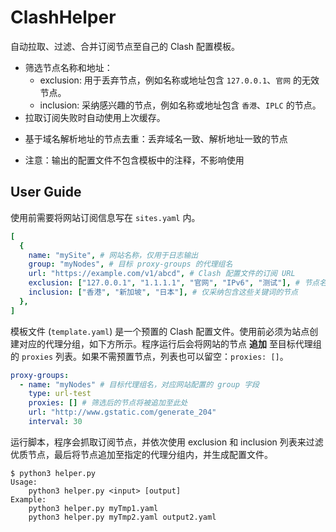 # ClashHelper

自动拉取、过滤、合并订阅节点至自己的 Clash 配置模板。

+ 筛选节点名称和地址：
  * exclusion: 用于丢弃节点，例如名称或地址包含 `127.0.0.1`、`官网` 的无效节点。
  * inclusion: 采纳感兴趣的节点，例如名称或地址包含 `香港`、`IPLC` 的节点。
+ 拉取订阅失败时自动使用上次缓存。
* 基于域名解析地址的节点去重：丢弃域名一致、解析地址一致的节点
+ 注意：输出的配置文件不包含模板中的注释，不影响使用

## User Guide

使用前需要将网站订阅信息写在 `sites.yaml` 内。

```yaml
[
  {
    name: "mySite", # 网站名称，仅用于日志输出
    group: "myNodes", # 目标 proxy-groups 的代理组名
    url: "https://example.com/v1/abcd", # Clash 配置文件的订阅 URL
    exclusion: ["127.0.0.1", "1.1.1.1", "官网", "IPv6", "测试"], # 节点名称或地址包含这些关键词的节点会被丢弃
    inclusion: ["香港", "新加坡", "日本"], # 仅采纳包含这些关键词的节点
  },
]
```

模板文件 (`template.yaml`) 是一个预置的 Clash 配置文件。使用前必须为站点创建对应的代理分组，如下方所示。程序运行后会将网站的节点 **追加** 至目标代理组的 `proxies` 列表。如果不需预置节点，列表也可以留空：`proxies: []`。

```yaml
proxy-groups:
  - name: "myNodes" # 目标代理组名，对应网站配置的 group 字段
    type: url-test
    proxies: [] # 筛选后的节点将被追加至此处
    url: "http://www.gstatic.com/generate_204"
    interval: 30
```

运行脚本，程序会抓取订阅节点，并依次使用 exclusion 和 inclusion 列表来过滤优质节点，最后将节点追加至指定的代理分组内，并生成配置文件。

```text
$ python3 helper.py
Usage:
    python3 helper.py <input> [output]
Example:
    python3 helper.py myTmp1.yaml
    python3 helper.py myTmp2.yaml output2.yaml
```